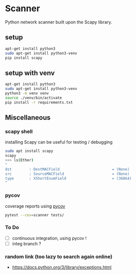 # Scanner
Python network scanner built upon the Scapy library.

## setup
```bash
apt-get install python3
sudo apt-get install python3-venv
pip install scapy
```
## setup with venv
```bash
apt-get install python3
sudo apt-get install python3-venv
python3 -m venv venv
source ./venv/bin/activate
pip install -r requirements.txt
```

## Miscellaneous
### scapy shell
installing Scapy can be useful for testing / debugging
```bash
sudo apt install scapy
scapy
>>> ls(Ether)
"
dst        : DestMACField                        = (None)
src        : SourceMACField                      = (None)
type       : XShortEnumField                     = (36864)
"
```
### pycov
coverage reports using [pycov](https://pytest-cov.readthedocs.io/en/latest/readme.html)
```bash
pytest --cov=scanner tests/
```

### To Do
- [ ] continuous integration, using pycov !
- [ ] integ branch ?

### random link (too lazy to search again online)
- https://docs.python.org/3/library/exceptions.html
